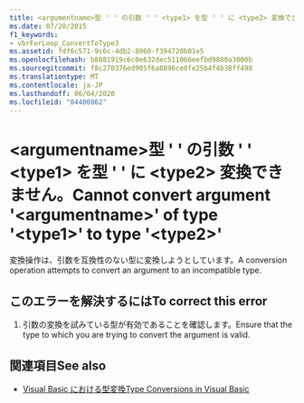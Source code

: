 ```yaml
---
title: <argumentname>型 ' ' の引数 ' ' <type1> を型 ' ' に <type2> 変換できません。
ms.date: 07/20/2015
f1_keywords:
- vbrForLoop_ConvertToType3
ms.assetid: fdf6c571-9c6c-4db2-8960-f394720b01e5
ms.openlocfilehash: b8881919c6c0e632dec511066eefbd9800a3000b
ms.sourcegitcommit: f8c270376ed905f6a8896ce0fe25b4f4b38ff498
ms.translationtype: MT
ms.contentlocale: ja-JP
ms.lasthandoff: 06/04/2020
ms.locfileid: "84400862"
---
```

# <a name="cannot-convert-argument-argumentname-of-type-type1-to-type-type2"></a><span data-ttu-id="24355-102">\<argumentname>型 ' ' の引数 ' ' \<type1> を型 ' ' に \<type2> 変換できません。</span><span class="sxs-lookup"><span data-stu-id="24355-102">Cannot convert argument '\<argumentname>' of type '\<type1>' to type '\<type2>'</span></span>
<span data-ttu-id="24355-103">変換操作は、引数を互換性のない型に変換しようとしています。</span><span class="sxs-lookup"><span data-stu-id="24355-103">A conversion operation attempts to convert an argument to an incompatible type.</span></span>  
  
## <a name="to-correct-this-error"></a><span data-ttu-id="24355-104">このエラーを解決するには</span><span class="sxs-lookup"><span data-stu-id="24355-104">To correct this error</span></span>  
  
1. <span data-ttu-id="24355-105">引数の変換を試みている型が有効であることを確認します。</span><span class="sxs-lookup"><span data-stu-id="24355-105">Ensure that the type to which you are trying to convert the argument is valid.</span></span>  
  
## <a name="see-also"></a><span data-ttu-id="24355-106">関連項目</span><span class="sxs-lookup"><span data-stu-id="24355-106">See also</span></span>

- [<span data-ttu-id="24355-107">Visual Basic における型変換</span><span class="sxs-lookup"><span data-stu-id="24355-107">Type Conversions in Visual Basic</span></span>](../programming-guide/language-features/data-types/type-conversions.md)
